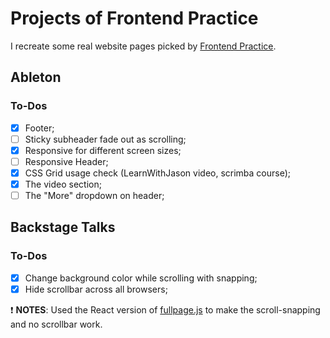 # Projects of Frontend Practice

I recreate some real website pages picked by [Frontend Practice](https://frontendpractice.com/).

## Ableton

### To-Dos

- [x] Footer;
- [ ] Sticky subheader fade out as scrolling;
- [x] Responsive for different screen sizes;
- [ ] Responsive Header;
- [x] CSS Grid usage check (LearnWithJason video, scrimba course);
- [x] The video section;
- [ ] The "More" dropdown on header;

## Backstage Talks

### To-Dos

- [x] Change background color while scrolling with snapping;
- [x] Hide scrollbar across all browsers;

❗ **NOTES**: Used the React version of [fullpage.js](https://alvarotrigo.com/fullPage/) to make the scroll-snapping and no scrollbar work.
